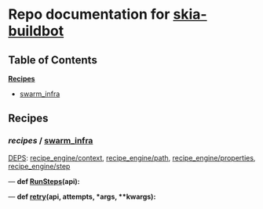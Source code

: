 <!--- AUTOGENERATED BY `./recipes.py test train` -->
# Repo documentation for [skia-buildbot]()
## Table of Contents

**[Recipes](#Recipes)**
  * [swarm_infra](#recipes-swarm_infra)
## Recipes

### *recipes* / [swarm\_infra](/infra/bots/recipes/swarm_infra.py)

[DEPS](/infra/bots/recipes/swarm_infra.py#13): [recipe\_engine/context][recipe_engine/recipe_modules/context], [recipe\_engine/path][recipe_engine/recipe_modules/path], [recipe\_engine/properties][recipe_engine/recipe_modules/properties], [recipe\_engine/step][recipe_engine/recipe_modules/step]

&mdash; **def [RunSteps](/infra/bots/recipes/swarm_infra.py#36)(api):**

&mdash; **def [retry](/infra/bots/recipes/swarm_infra.py#24)(api, attempts, \*args, \*\*kwargs):**

[recipe_engine/recipe_modules/context]: https://chromium.googlesource.com/infra/luci/recipes-py.git/+/92e5e4828b44e502f549181cfc9aeebbbaf0ba7a/README.recipes.md#recipe_modules-context
[recipe_engine/recipe_modules/path]: https://chromium.googlesource.com/infra/luci/recipes-py.git/+/92e5e4828b44e502f549181cfc9aeebbbaf0ba7a/README.recipes.md#recipe_modules-path
[recipe_engine/recipe_modules/properties]: https://chromium.googlesource.com/infra/luci/recipes-py.git/+/92e5e4828b44e502f549181cfc9aeebbbaf0ba7a/README.recipes.md#recipe_modules-properties
[recipe_engine/recipe_modules/step]: https://chromium.googlesource.com/infra/luci/recipes-py.git/+/92e5e4828b44e502f549181cfc9aeebbbaf0ba7a/README.recipes.md#recipe_modules-step
